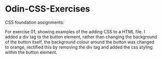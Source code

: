# Odin-CSS-Exercises
CSS foundation assignments:

For exercise 01, showing examples of the adding CSS to a HTML file. I added a div tag to the button element, rather than changing the background of the button itself, the background colour around the button was changed to orange, rectified this by removing the div tag and added the css styling within the button element.
